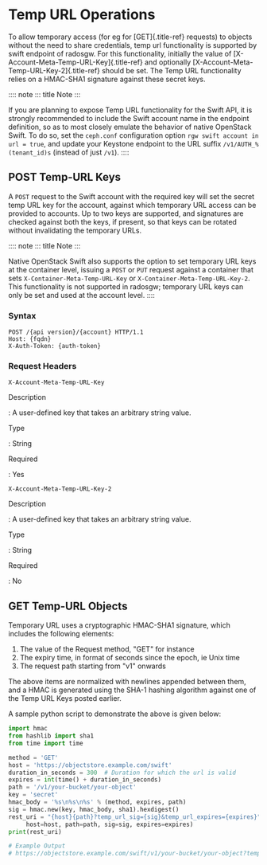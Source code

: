 # Temp URL Operations

To allow temporary access (for eg for [GET]{.title-ref} requests) to
objects without the need to share credentials, temp url functionality is
supported by swift endpoint of radosgw. For this functionality,
initially the value of [X-Account-Meta-Temp-URL-Key]{.title-ref} and
optionally [X-Account-Meta-Temp-URL-Key-2]{.title-ref} should be set.
The Temp URL functionality relies on a HMAC-SHA1 signature against these
secret keys.

:::: note
::: title
Note
:::

If you are planning to expose Temp URL functionality for the Swift API,
it is strongly recommended to include the Swift account name in the
endpoint definition, so as to most closely emulate the behavior of
native OpenStack Swift. To do so, set the `ceph.conf` configuration
option `rgw swift account in url = true`, and update your Keystone
endpoint to the URL suffix `/v1/AUTH_%(tenant_id)s` (instead of just
`/v1`).
::::

## POST Temp-URL Keys

A `POST` request to the Swift account with the required key will set the
secret temp URL key for the account, against which temporary URL access
can be provided to accounts. Up to two keys are supported, and
signatures are checked against both the keys, if present, so that keys
can be rotated without invalidating the temporary URLs.

:::: note
::: title
Note
:::

Native OpenStack Swift also supports the option to set temporary URL
keys at the container level, issuing a `POST` or `PUT` request against a
container that sets `X-Container-Meta-Temp-URL-Key` or
`X-Container-Meta-Temp-URL-Key-2`. This functionality is not supported
in radosgw; temporary URL keys can only be set and used at the account
level.
::::

### Syntax

    POST /{api version}/{account} HTTP/1.1
    Host: {fqdn}
    X-Auth-Token: {auth-token}

### Request Headers

`X-Account-Meta-Temp-URL-Key`

Description

:   A user-defined key that takes an arbitrary string value.

Type

:   String

Required

:   Yes

`X-Account-Meta-Temp-URL-Key-2`

Description

:   A user-defined key that takes an arbitrary string value.

Type

:   String

Required

:   No

## GET Temp-URL Objects

Temporary URL uses a cryptographic HMAC-SHA1 signature, which includes
the following elements:

1.  The value of the Request method, \"GET\" for instance
2.  The expiry time, in format of seconds since the epoch, ie Unix time
3.  The request path starting from \"v1\" onwards

The above items are normalized with newlines appended between them, and
a HMAC is generated using the SHA-1 hashing algorithm against one of the
Temp URL Keys posted earlier.

A sample python script to demonstrate the above is given below:

``` python
import hmac
from hashlib import sha1
from time import time

method = 'GET'
host = 'https://objectstore.example.com/swift'
duration_in_seconds = 300  # Duration for which the url is valid
expires = int(time() + duration_in_seconds)
path = '/v1/your-bucket/your-object'
key = 'secret'
hmac_body = '%s\n%s\n%s' % (method, expires, path)
sig = hmac.new(key, hmac_body, sha1).hexdigest()
rest_uri = "{host}{path}?temp_url_sig={sig}&temp_url_expires={expires}".format(
     host=host, path=path, sig=sig, expires=expires)
print(rest_uri)

# Example Output
# https://objectstore.example.com/swift/v1/your-bucket/your-object?temp_url_sig=ff4657876227fc6025f04fcf1e82818266d022c6&temp_url_expires=1423200992
```
